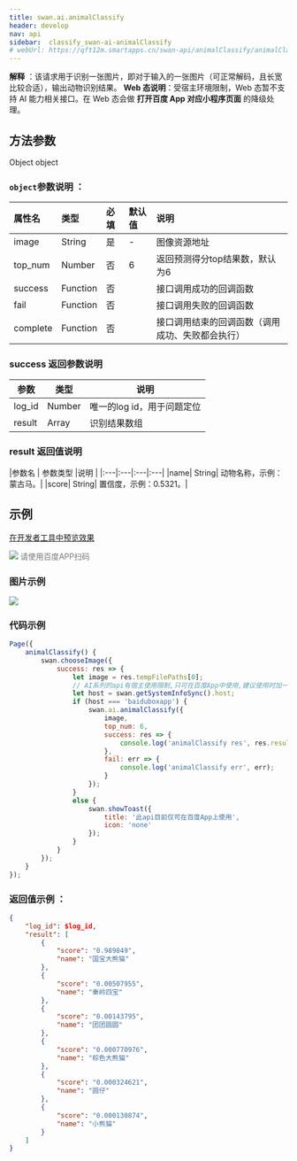```yaml
---
title: swan.ai.animalClassify
header: develop
nav: api
sidebar:  classify_swan-ai-animalClassify
# webUrl: https://qft12m.smartapps.cn/swan-api/animalClassify/animalClassify
---
```




**解释** ：该请求用于识别一张图片，即对于输入的一张图片（可正常解码，且长宽比较合适），输出动物识别结果。
**Web 态说明**：受宿主环境限制，Web 态暂不支持 AI 能力相关接口。在 Web 态会做 **打开百度 App 对应小程序页面** 的降级处理。


## 方法参数

Object object

### `object`参数说明 ：

|属性名 |类型  |必填 | 默认值 |说明|
|:---- |:---- |:---- |:----|:----|
|image|	String|是|-  |图像资源地址|
|top_num|	Number |否	| 6 |返回预测得分top结果数，默认为6|
|success |Function    |否 | |      接口调用成功的回调函数|
|fail |   Function|    否  | |     接口调用失败的回调函数|
|complete  |  Function  |  否   | |    接口调用结束的回调函数（调用成功、失败都会执行）|

###  success 返回参数说明

|参数 |类型 |说明  |
|---- | ---- | ---- |
|log_id| Number|	唯一的log id，用于问题定位|
|result| Array|	识别结果数组|

###  result 返回值说明

|参数名 | 参数类型 |说明  |
|:---|:---|:---|:---|
|name|	String|	动物名称，示例：蒙古马。|
|score|	String|		置信度，示例：0.5321。|

## 示例

<a href="swanide://fragment/bd1c08bc549d1c07b1597bfe60b464ca1581335485586" title="在开发者工具中预览效果" target="_self">在开发者工具中预览效果</a>

<div class='scan-code-container'>
    <img src="https://b.bdstatic.com/miniapp/assets/images/doc_demo/api_animalClassify.png" class="demo-qrcode-image" />
    <font color=#777 12px>请使用百度APP扫码</font>
</div>

### 图片示例

<div class="m-doc-custom-examples">
    <div class="m-doc-custom-examples-correct">
        <img src="https://b.bdstatic.com/miniapp/images/animalClassify.jpeg">
    </div>
    <div class="m-doc-custom-examples-correct">
        <img src=" ">
    </div>
    <div class="m-doc-custom-examples-correct">
        <img src=" ">
    </div>
</div>

###  代码示例

```js
Page({
    animalClassify() {
        swan.chooseImage({
            success: res => {
                let image = res.tempFilePaths[0];
                // AI系列的api有宿主使用限制,只可在百度App中使用,建议使用时加一层判断防止代码报未知错误
                let host = swan.getSystemInfoSync().host;
                if (host === 'baiduboxapp') {
                    swan.ai.animalClassify({
                        image,
                        top_num: 6,
                        success: res => {
                            console.log('animalClassify res', res.result);
                        },
                        fail: err => {
                            console.log('animalClassify err', err);
                        }
                    });
                }
                else {
                    swan.showToast({
                        title: '此api目前仅可在百度App上使用',
                        icon: 'none'
                    });
                }
            }
        });
    }
});
```

###  返回值示例 ：
```json
{
    "log_id": $log_id,
    "result": [
        {
            "score": "0.989849",
            "name": "国宝大熊猫"
        },
        {
            "score": "0.00507955",
            "name": "秦岭四宝"
        },
        {
            "score": "0.00143795",
            "name": "团团圆圆"
        },
        {
            "score": "0.000770976",
            "name": "棕色大熊猫"
        },
        {
            "score": "0.000324621",
            "name": "圆仔"
        },
        {
            "score": "0.000130874",
            "name": "小熊猫"
        }
    ]
}
```

